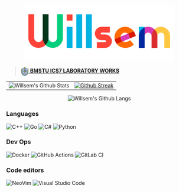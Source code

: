 <p align="center">
    <img alt="Willsem" src="img/willsem.png" />
</p>

> [<img src="img/bmstu.png" height="25px" valign="middle" /> <b valign="middle">BMSTU ICS7 LABORATORY WORKS</b>](https://github.com/bmstu-ics7)

<table>
    <tr>
        <td valign="top">
            <img alt="Willsem's Github Stats" src="https://github-readme-stats.vercel.app/api?username=Willsem&show_icons=true&hide_border=false&title_color=fff&icon_color=79ff97&text_color=9f9f9f&bg_color=151515" />
        </td>
        <td valign="top">
            <a href="https://git.io/streak-stats"><img alt="Github Streak" src="http://github-readme-streak-stats.herokuapp.com?user=Willsem&theme=gotham" /></a>
        </td>
    </tr>
</table>

<p align="center">
    <img alt="Willsem's Github Langs" src="https://github-readme-stats.vercel.app/api/top-langs/?username=Willsem&role=ORGANIZATION_MEMBER,OWNER,COLLABORATOR&hide_border=false&layout=compact&title_color=fff&icon_color=79ff97&text_color=9f9f9f&bg_color=151515&langs_count=8&hide=html,css,makefile,tex" />
</p>

### Languages

![C++](https://img.shields.io/badge/c++-%2300599C.svg?&style=for-the-badge&logo=c%2B%2B&ogoColor=white)
![Go](https://img.shields.io/badge/go-%2300ADD8.svg?&style=for-the-badge&logo=go&logoColor=white)
![C#](https://img.shields.io/badge/c%23-%23239120.svg?&style=for-the-badge&logo=c-sharp&logoColor=white)
![Python](https://img.shields.io/badge/python-%2314354C.svg?&style=for-the-badge&logo=python&logoColor=white)

### Dev Ops

![Docker](https://img.shields.io/badge/docker-%230db7ed.svg?&style=for-the-badge&logo=docker&logoColor=white)
![GitHub Actions](https://img.shields.io/badge/github%20actions-%232671E5.svg?&style=for-the-badge&logo=github-actions&logoColor=white)
![GitLab CI](https://img.shields.io/badge/GitLab%20CI-%23181717.svg?&style=for-the-badge&logo=gitlab&logoColor=white)

### Code editors

![NeoVim](https://img.shields.io/badge/NEOVIM-%2311AB00.svg?&style=for-the-badge&logo=neovim&logoColor=white)
![Visual Studio Code](https://img.shields.io/badge/Visual%20Studio%20Code-0078d7.svg?&style=for-the-badge&logo=visual-studio-code&logoColor=white)
